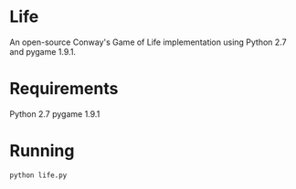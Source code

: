 Life
====

An open-source Conway's Game of Life implementation using Python 2.7 and pygame 1.9.1.

# Requirements
Python 2.7
pygame 1.9.1

# Running
```
python life.py
```
